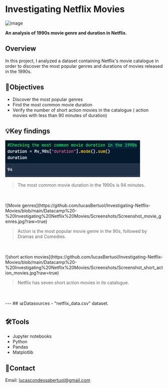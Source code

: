 # Investigating Netflix Movies
![image](https://github.com/user-attachments/assets/7cc94679-f26d-491d-b5db-5bd5f5d3bcbc)

**An analysis of 1990s movie genre and duration in Netflix.**
## Overview
In this project, I analyzed a dataset containing Netflix's movie catalogue in order to discover the most popular genres and durations of movies released in the 1990s. 
## 🎯Objectives
- Discover the most popular genres 
- Find the most common movie duration
- Verify the number of short action movies in the catalogue ( action movies with less than 90 minutes of duration)
  
## 💡Key findings
![Common movie duration](https://github.com/lucasBertuol/Investigating-Netflix-Movies/blob/main/Datacamp%20-%20Investigating%20Netflix%20Movies/Screenshots/Screenshot_94.jpg?raw=true)

>The most common movie duration in the 1990s is 94 minutes.
<br>
<br>
![Movie genres](https://github.com/lucasBertuol/Investigating-Netflix-Movies/blob/main/Datacamp%20-%20Investigating%20Netflix%20Movies/Screenshots/Screenshot_movie_genres.jpg?raw=true)


>Action is the most popular movie genre in the 90s, followed by Dramas and Comedies.
<br>
<br>
![short action movies](https://github.com/lucasBertuol/Investigating-Netflix-Movies/blob/main/Datacamp%20-%20Investigating%20Netflix%20Movies/Screenshots/Screenshot_short_action_movies.jpg?raw=true)


>Netflix has seven short action movies in its catalogue.
<br>
<br>
---
## 📊Datasources
- "netflix_data.csv" dataset. 

## 🛠️Tools
- Jupyter notebooks
- Python
- Pandas
- Matplotlib
  
## 📧Contact
Email: lucascondessabertuol@gmail.com








